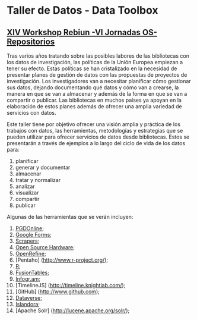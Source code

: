 # Taller de Datos - Data Toolbox 
## [XIV Workshop Rebiun -VI Jornadas OS-Repositorios](http://www.uco.es/rebiunworkshop2015/)

Tras varios años tratando sobre las posibles labores de las bibliotecas con los datos de investigación, las políticas de la Unión Europea empiezan a tener su efecto. Estas políticas se han cristalizado en la necesidad de presentar planes de gestión de datos con las propuestas de proyectos de investigación. Los investigadores van a necesitar planificar cómo gestionar sus datos, dejando documentando qué datos y cómo van a crearse, la manera en que se van a almacenar y además de la forma en que se van a compartir o publicar. Las bibliotecas en muchos países ya apoyan en la elaboración de estos planes además de ofrecer una amplia variedad de servicios con datos.

Este taller tiene por objetivo ofrecer una visión amplia y práctica de los trabajos con datos, las herramientas, metodologías y estrategias que se pueden utilizar para ofrecer servicios de datos desde bibliotecas. Estos se presentarán a través de ejemplos a lo largo del ciclo de vida de los datos para:

1. planificar
2. generar y documentar
3. almacenar
4. tratar y normalizar
5. analizar
6. visualizar
7. compartir
8. publicar

Algunas de las herramientas que se verán incluyen:

1. [PGDOnline](http://dmp.consorciomadrono.es/); 
2. [Google Forms](http://www.google.com/forms/about/);
3. [Scrapers](http://es.wikipedia.org/wiki/Web_scraping);
4. [Open Source Hardware](http://es.wikipedia.org/wiki/Hardware_libre); 
5. [OpenRefine](http://openrefine.org/);
6. [Pentaho] (http://www.r-project.org/); 
7. [R](http://www.r-project.org/);
8. [FusionTables](https://support.google.com/fusiontables/answer/2571232);
9. [Infogr.am](https://infogr.am/); 
10. [TimelineJS] (http://timeline.knightlab.com/);
11. [GitHub] (http://www.github.com);
12. [Dataverse](http://dataverse.org/);
13. [Islandora](http://islandora.ca/);
14. [Apache Solr] (http://lucene.apache.org/solr/);
